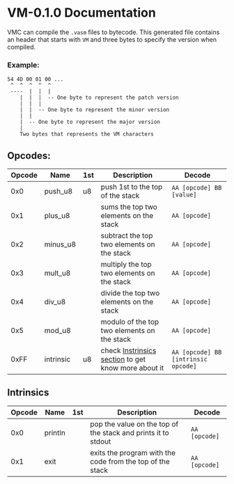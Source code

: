 # VM-0.1.0 Documentation

VMC can compile the `.vasm` files to bytecode. This generated file contains an header that starts with `VM` and three bytes to specify the version when compiled.

### Example:

```hex
54 4D 00 01 00 ...
 ^  ^  ^  ^  ^
 ----  |  |  |
    |  |  |  -- One byte to represent the patch version
    |  |  |  
    |  |  -- One byte to represent the minor version
    |  |
    |  -- One byte to represent the major version
    |
    Two bytes that represents the VM characters
```

## Opcodes:

|Opcode|Name|1st|Description|Decode|
|---|---|---|---|---|
|0x0|push_u8|u8|push 1st to the top of the stack|`AA [opcode] BB [value]`|
|0x1|plus_u8||sums the top two elements on the stack|`AA [opcode]`|
|0x2|minus_u8||subtract the top two elements on the stack|`AA [opcode]`|
|0x3|mult_u8||multiply the top two elements on the stack|`AA [opcode]`|
|0x4|div_u8||divide the top two elements on the stack|`AA [opcode]`|
|0x5|mod_u8||modulo of the top two elements on the stack|`AA [opcode]`|
|0xFF|intrinsic|u8|check [Instrinsics section](#intrinsics) to get know more about it|`AA [opcode] BB [intrinsic opcode]`|

## Intrinsics

|Opcode|Name|1st|Description|Decode|
|---|---|---|---|---|
|0x0|println||pop the value on the top of the stack and prints it to stdout|`AA [opcode]`|
|0x1|exit||exits the program with the code from the top of the stack|`AA [opcode]`|
